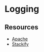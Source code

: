 # Logging

## Resources
* [Apache](https://httpd.apache.org/docs/1.3/logs.html)
* [Stackify](https://stackify.com/linux-logs/)
